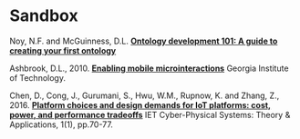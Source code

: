 # Sandbox

Noy, N.F. and McGuinness, D.L.
[**Ontology development 101: A guide to creating your first ontology**](noy_ontology.md)

Ashbrook, D.L., 2010. 
[**Enabling mobile microinteractions**](ashbrook_microinteractions.md)
Georgia Institute of Technology.

Chen, D., Cong, J., Gurumani, S., Hwu, W.M., Rupnow, K. and Zhang, Z., 2016. 
[**Platform choices and design demands for IoT platforms: cost, power, and performance tradeoffs**](chen_platform_choices_iot.md)
IET Cyber-Physical Systems: Theory & Applications, 1(1), pp.70-77.
